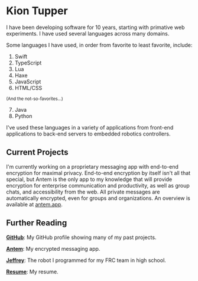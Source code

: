 # Kion Tupper

I have been developing software for 10 years, starting with primative web experiments. I have used several languages across many domains.

Some languages I have used, in order from favorite to least favorite, include:

1. Swift
2. TypeScript
3. Lua
4. Haxe
5. JavaScript
6. HTML/CSS

<small>(And the not-so-favorites...)</small>

7. Java
8. Python

I've used these languages in a variety of applications from front-end applications to back-end servers to embedded robotics controllers.

## Current Projects

I'm currently working on a proprietary messaging app with end-to-end encryption for maximal privacy. End-to-end encryption by itself isn't all that special, but Antem is the only app to my knowledge that will provide encryption for enterprise communication and productivity, as well as group chats, and accessibility from the web. All private messages are automatically encrypted, even for groups and organizations. An overview is available at [antem.app](https://antem.app).

## Further Reading

[**GitHub**](https://github.com/kiontupper): My GitHub profile showing many of my past projects.

[**Antem**](https://antem.app): My encrypted messaging app.

[**Jeffrey**](https://github.com/kiontupper/Steamworks/blob/master/README.md): The robot I programmed for my FRC team in high school.

[**Resume**](resume.html): My resume.
